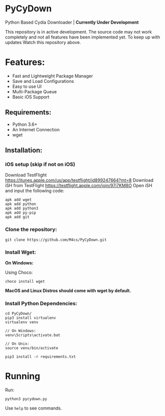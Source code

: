 # PyCyDown
Python Based Cydia Downloader | **Currently Under Development**

This repository is in active development. The source code may not work completely and not all features have been implemented yet. To keep up with updates Watch this repository above.

# Features:

- Fast and Lightweight Package Manager
- Save and Load Configurations
- Easy to use UI
- Multi-Package Queue
- Basic iOS Support

## Requirements:

- Python 3.6+
- An Internet Connection
- wget

## Installation:

### iOS setup (skip if not on iOS)

Download TestFlight https://itunes.apple.com/us/app/testflight/id899247664?mt=8
Download iSH from TestFlight https://testflight.apple.com/join/97i7KM8O
Open iSH and input the following code:
```
apk add wget
apk add python
apk add python3
apk add py-pip
apk add git
```

### Clone the repository:
```
git clone https://github.com/M4cs/PyCyDown.git
```

### Install Wget:

**On Windows:**

Using Choco:
```
choco install wget
```

**MacOS and Linux Distros should come with wget by default.**

### Install Python Dependencies:

```
cd PyCyDown/
pip3 install virtualenv
virtualenv venv

// On Windows:
venv\Scripts\activate.bat

// On Unix:
source venv/bin/activate

pip3 install -r requirements.txt
```

# Running

Run:
```
python3 pycydown.py
```

Use `help` to see commands.

